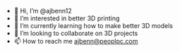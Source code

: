 - 👋 Hi, I’m @ajbenn12
- 👀 I’m interested in better 3D printing
- 🌱 I’m currently learning how to make better 3D models
- 💞️ I’m looking to collaborate on 3D projects
- 📫 How to reach me ajbenn@peoplpc.com

<!---
ajbenn12/ajbenn12 is a ✨ special ✨ repository because its `README.md` (this file) appears on your GitHub profile.
You can click the Preview link to take a look at your changes.
--->
